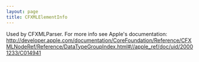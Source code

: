 ```yaml
---
layout: page
title: CFXMLElementInfo
---
```


Used by CFXMLParser.  For more info see Apple's documentation: http://developer.apple.com/documentation/CoreFoundation/Reference/CFXMLNodeRef/Reference/DataTypeGroupIndex.html#//apple_ref/doc/uid/20001233/C014941

